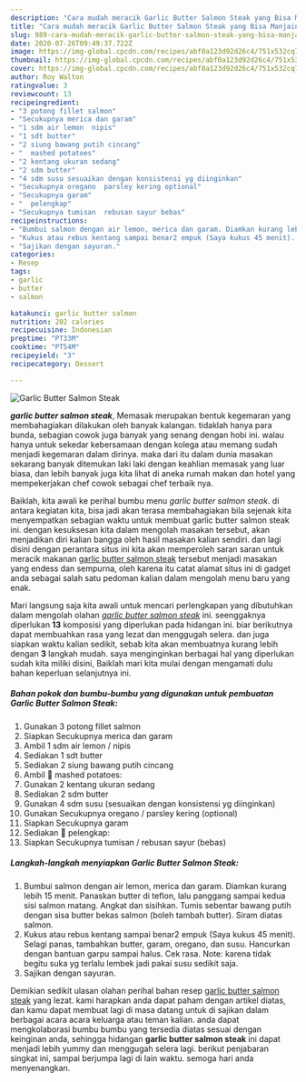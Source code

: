 ```yaml
---
description: "Cara mudah meracik Garlic Butter Salmon Steak yang Bisa Manjain Lidah"
title: "Cara mudah meracik Garlic Butter Salmon Steak yang Bisa Manjain Lidah"
slug: 989-cara-mudah-meracik-garlic-butter-salmon-steak-yang-bisa-manjain-lidah
date: 2020-07-26T09:49:37.722Z
image: https://img-global.cpcdn.com/recipes/abf0a123d92d26c4/751x532cq70/garlic-butter-salmon-steak-foto-resep-utama.jpg
thumbnail: https://img-global.cpcdn.com/recipes/abf0a123d92d26c4/751x532cq70/garlic-butter-salmon-steak-foto-resep-utama.jpg
cover: https://img-global.cpcdn.com/recipes/abf0a123d92d26c4/751x532cq70/garlic-butter-salmon-steak-foto-resep-utama.jpg
author: Roy Walton
ratingvalue: 3
reviewcount: 13
recipeingredient:
- "3 potong fillet salmon"
- "Secukupnya merica dan garam"
- "1 sdm air lemon  nipis"
- "1 sdt butter"
- "2 siung bawang putih cincang"
- "  mashed potatoes"
- "2 kentang ukuran sedang"
- "2 sdm butter"
- "4 sdm susu sesuaikan dengan konsistensi yg diinginkan"
- "Secukupnya oregano  parsley kering optional"
- "Secukupnya garam"
- "  pelengkap"
- "Secukupnya tumisan  rebusan sayur bebas"
recipeinstructions:
- "Bumbui salmon dengan air lemon, merica dan garam. Diamkan kurang lebih 15 menit. Panaskan butter di teflon, lalu panggang sampai kedua sisi salmon matang. Angkat dan sisihkan. Tumis sebentar bawang putih dengan sisa butter bekas salmon (boleh tambah butter). Siram diatas salmon."
- "Kukus atau rebus kentang sampai benar2 empuk (Saya kukus 45 menit). Selagi panas, tambahkan butter, garam, oregano, dan susu. Hancurkan dengan bantuan garpu sampai halus. Cek rasa. Note: karena tidak begitu suka yg terlalu lembek jadi pakai susu sedikit saja."
- "Sajikan dengan sayuran."
categories:
- Resep
tags:
- garlic
- butter
- salmon

katakunci: garlic butter salmon 
nutrition: 202 calories
recipecuisine: Indonesian
preptime: "PT33M"
cooktime: "PT54M"
recipeyield: "3"
recipecategory: Dessert

---
```



![Garlic Butter Salmon Steak](https://img-global.cpcdn.com/recipes/abf0a123d92d26c4/751x532cq70/garlic-butter-salmon-steak-foto-resep-utama.jpg)

<b><i>garlic butter salmon steak</i></b>, Memasak merupakan bentuk kegemaran yang membahagiakan dilakukan oleh banyak kalangan. tidaklah hanya para bunda, sebagian cowok juga banyak yang senang dengan hobi ini. walau hanya untuk sekedar kebersamaan dengan kolega atau memang sudah menjadi kegemaran dalam dirinya. maka dari itu dalam dunia masakan sekarang banyak ditemukan laki laki dengan keahlian memasak yang luar biasa, dan lebih banyak juga kita lihat di aneka rumah makan dan hotel yang mempekerjakan chef cowok sebagai chef terbaik nya.



Baiklah, kita awali ke perihal bumbu menu <i>garlic butter salmon steak</i>. di antara kegiatan kita, bisa jadi akan terasa membahagiakan bila sejenak kita menyempatkan sebagian waktu untuk membuat garlic butter salmon steak ini. dengan kesuksesan kita dalam mengolah masakan tersebut, akan menjadikan diri kalian bangga oleh hasil masakan kalian sendiri. dan lagi disini dengan perantara situs ini kita akan memperoleh saran saran untuk meracik makanan <u>garlic butter salmon steak</u> tersebut menjadi masakan yang endess dan sempurna, oleh karena itu catat alamat situs ini di gadget anda sebagai salah satu pedoman kalian dalam mengolah menu baru yang enak.


Mari langsung saja kita awali untuk mencari perlengkapan yang dibutuhkan dalam mengolah olahan <u><i>garlic butter salmon steak</i></u> ini. seenggaknya diperlukan <b>13</b> komposisi yang diperlukan pada hidangan ini. biar berikutnya dapat membuahkan rasa yang lezat dan menggugah selera. dan juga siapkan waktu kalian sedikit, sebab kita akan membuatnya kurang lebih dengan <b>3</b> langkah mudah. saya menginginkan berbagai hal yang diperlukan sudah kita miliki disini, Baiklah mari kita mulai dengan mengamati dulu bahan keperluan selanjutnya ini.

<!--inarticleads1-->

##### Bahan pokok dan bumbu-bumbu yang digunakan untuk pembuatan Garlic Butter Salmon Steak:

1. Gunakan 3 potong fillet salmon
1. Siapkan Secukupnya merica dan garam
1. Ambil 1 sdm air lemon / nipis
1. Sediakan 1 sdt butter
1. Sediakan 2 siung bawang putih cincang
1. Ambil  🌸 mashed potatoes:
1. Gunakan 2 kentang ukuran sedang
1. Sediakan 2 sdm butter
1. Gunakan 4 sdm susu (sesuaikan dengan konsistensi yg diinginkan)
1. Gunakan Secukupnya oregano / parsley kering (optional)
1. Siapkan Secukupnya garam
1. Sediakan  🌸 pelengkap:
1. Siapkan Secukupnya tumisan / rebusan sayur (bebas)




<!--inarticleads2-->

##### Langkah-langkah menyiapkan Garlic Butter Salmon Steak:

1. Bumbui salmon dengan air lemon, merica dan garam. Diamkan kurang lebih 15 menit. Panaskan butter di teflon, lalu panggang sampai kedua sisi salmon matang. Angkat dan sisihkan. Tumis sebentar bawang putih dengan sisa butter bekas salmon (boleh tambah butter). Siram diatas salmon.
1. Kukus atau rebus kentang sampai benar2 empuk (Saya kukus 45 menit). Selagi panas, tambahkan butter, garam, oregano, dan susu. Hancurkan dengan bantuan garpu sampai halus. Cek rasa. Note: karena tidak begitu suka yg terlalu lembek jadi pakai susu sedikit saja.
1. Sajikan dengan sayuran.




Demikian sedikit ulasan olahan perihal bahan resep <u>garlic butter salmon steak</u> yang lezat. kami harapkan anda dapat paham dengan artikel diatas, dan kamu dapat membuat lagi di masa datang untuk di sajikan dalam berbagai acara acara keluarga atau teman kalian. anda dapat mengkolaborasi bumbu bumbu yang tersedia diatas sesuai dengan keinginan anda, sehingga hidangan <b>garlic butter salmon steak</b> ini dapat menjadi lebih yummy dan menggugah selera lagi. berikut penjabaran singkat ini, sampai berjumpa lagi di lain waktu. semoga hari anda menyenangkan.
